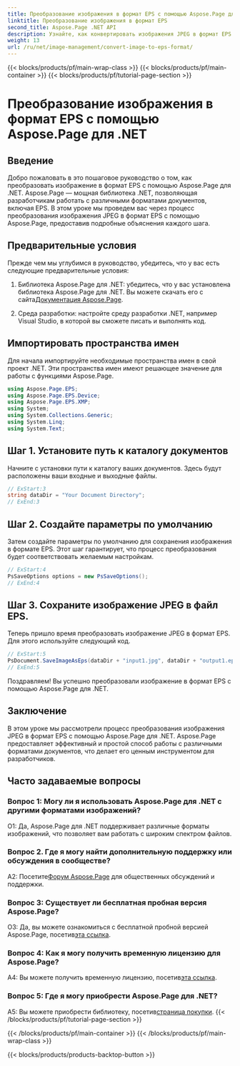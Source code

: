 ```yaml
---
title: Преобразование изображения в формат EPS с помощью Aspose.Page для .NET
linktitle: Преобразование изображения в формат EPS
second_title: Aspose.Page .NET API
description: Узнайте, как конвертировать изображения JPEG в формат EPS с помощью Aspose.Page для .NET. Подробное руководство с пошаговыми инструкциями.
weight: 13
url: /ru/net/image-management/convert-image-to-eps-format/
---
```


{{< blocks/products/pf/main-wrap-class >}}
{{< blocks/products/pf/main-container >}}
{{< blocks/products/pf/tutorial-page-section >}}

# Преобразование изображения в формат EPS с помощью Aspose.Page для .NET

## Введение

Добро пожаловать в это пошаговое руководство о том, как преобразовать изображение в формат EPS с помощью Aspose.Page для .NET. Aspose.Page — мощная библиотека .NET, позволяющая разработчикам работать с различными форматами документов, включая EPS. В этом уроке мы проведем вас через процесс преобразования изображения JPEG в формат EPS с помощью Aspose.Page, предоставив подробные объяснения каждого шага.

## Предварительные условия

Прежде чем мы углубимся в руководство, убедитесь, что у вас есть следующие предварительные условия:

1.  Библиотека Aspose.Page для .NET: убедитесь, что у вас установлена библиотека Aspose.Page для .NET. Вы можете скачать его с сайта[Документация Aspose.Page](https://reference.aspose.com/page/net/).

2. Среда разработки: настройте среду разработки .NET, например Visual Studio, в которой вы сможете писать и выполнять код.

## Импортировать пространства имен

Для начала импортируйте необходимые пространства имен в свой проект .NET. Эти пространства имен имеют решающее значение для работы с функциями Aspose.Page.

```csharp
using Aspose.Page.EPS;
using Aspose.Page.EPS.Device;
using Aspose.Page.EPS.XMP;
using System;
using System.Collections.Generic;
using System.Linq;
using System.Text;
```

## Шаг 1. Установите путь к каталогу документов

Начните с установки пути к каталогу ваших документов. Здесь будут расположены ваши входные и выходные файлы.

```csharp
// ExStart:3
string dataDir = "Your Document Directory";
// ExEnd:3
```

## Шаг 2. Создайте параметры по умолчанию

Затем создайте параметры по умолчанию для сохранения изображения в формате EPS. Этот шаг гарантирует, что процесс преобразования будет соответствовать желаемым настройкам.

```csharp
// ExStart:4
PsSaveOptions options = new PsSaveOptions();
// ExEnd:4
```

## Шаг 3. Сохраните изображение JPEG в файл EPS.

Теперь пришло время преобразовать изображение JPEG в формат EPS. Для этого используйте следующий код.

```csharp
// ExStart:5
PsDocument.SaveImageAsEps(dataDir + "input1.jpg", dataDir + "output1.eps", options);
// ExEnd:5
```

Поздравляем! Вы успешно преобразовали изображение в формат EPS с помощью Aspose.Page для .NET.

## Заключение

В этом уроке мы рассмотрели процесс преобразования изображения JPEG в формат EPS с помощью Aspose.Page для .NET. Aspose.Page предоставляет эффективный и простой способ работы с различными форматами документов, что делает его ценным инструментом для разработчиков.

## Часто задаваемые вопросы

### Вопрос 1: Могу ли я использовать Aspose.Page для .NET с другими форматами изображений?

О1: Да, Aspose.Page для .NET поддерживает различные форматы изображений, что позволяет вам работать с широким спектром файлов.

### Вопрос 2. Где я могу найти дополнительную поддержку или обсуждения в сообществе?

 A2: Посетите[Форум Aspose.Page](https://forum.aspose.com/c/page/39) для общественных обсуждений и поддержки.

### Вопрос 3: Существует ли бесплатная пробная версия Aspose.Page?

 О3: Да, вы можете ознакомиться с бесплатной пробной версией Aspose.Page, посетив[эта ссылка](https://releases.aspose.com/).

### Вопрос 4: Как я могу получить временную лицензию для Aspose.Page?

 A4: Вы можете получить временную лицензию, посетив[эта ссылка](https://purchase.aspose.com/temporary-license/).

### Вопрос 5: Где я могу приобрести Aspose.Page для .NET?

A5: Вы можете приобрести библиотеку, посетив[страница покупки](https://purchase.aspose.com/buy).
{{< /blocks/products/pf/tutorial-page-section >}}

{{< /blocks/products/pf/main-container >}}
{{< /blocks/products/pf/main-wrap-class >}}

{{< blocks/products/products-backtop-button >}}
